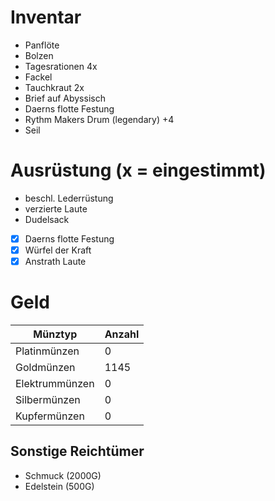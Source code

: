 # Inventar

- Panflöte
- Bolzen
- Tagesrationen 4x
- Fackel
- Tauchkraut 2x
- Brief auf Abyssisch
- Daerns flotte Festung
- Rythm Makers Drum (legendary) +4
- Seil

# Ausrüstung (x = eingestimmt)

- beschl. Lederrüstung
- verzierte Laute
- Dudelsack
- [x] Daerns flotte Festung
- [x] Würfel der Kraft
- [x] Anstrath Laute

# Geld

| Münztyp        | Anzahl |
|----------------|--------|
| Platinmünzen   | 0      |
| Goldmünzen     | 1145   |
| Elektrummünzen | 0      |
| Silbermünzen   | 0      |
| Kupfermünzen   | 0      |

## Sonstige Reichtümer

- Schmuck (2000G)
- Edelstein (500G)
